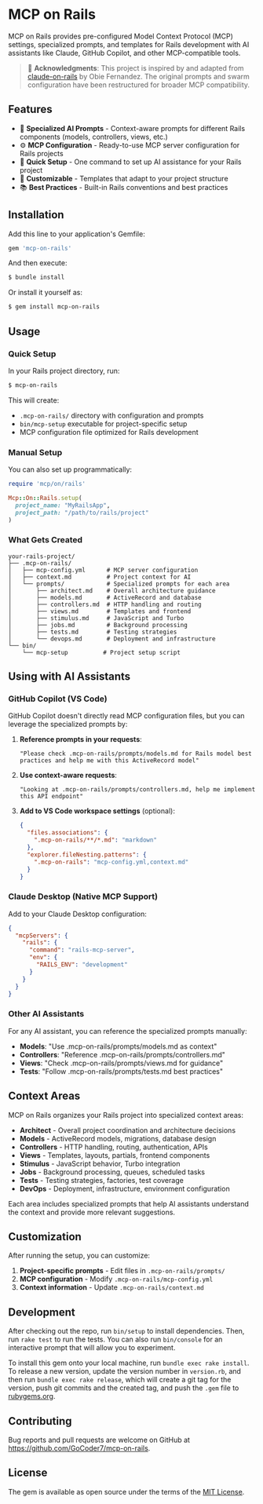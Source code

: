 # MCP on Rails

MCP on Rails provides pre-configured Model Context Protocol (MCP) settings, specialized prompts, and templates for Rails development with AI assistants like Claude, GitHub Copilot, and other MCP-compatible tools.

> 🙏 **Acknowledgments**: This project is inspired by and adapted from [claude-on-rails](https://github.com/obie/claude-on-rails) by Obie Fernandez. The original prompts and swarm configuration have been restructured for broader MCP compatibility.

## Features

- 🧠 **Specialized AI Prompts** - Context-aware prompts for different Rails components (models, controllers, views, etc.)
- ⚙️ **MCP Configuration** - Ready-to-use MCP server configuration for Rails projects  
- 🚀 **Quick Setup** - One command to set up AI assistance for your Rails project
- 🔧 **Customizable** - Templates that adapt to your project structure
- 📚 **Best Practices** - Built-in Rails conventions and best practices

## Installation

Add this line to your application's Gemfile:

```ruby
gem 'mcp-on-rails'
```

And then execute:

```bash
$ bundle install
```

Or install it yourself as:

```bash
$ gem install mcp-on-rails
```

## Usage

### Quick Setup

In your Rails project directory, run:

```bash
$ mcp-on-rails
```

This will create:
- `.mcp-on-rails/` directory with configuration and prompts
- `bin/mcp-setup` executable for project-specific setup
- MCP configuration file optimized for Rails development

### Manual Setup

You can also set up programmatically:

```ruby
require 'mcp/on/rails'

Mcp::On::Rails.setup(
  project_name: "MyRailsApp",
  project_path: "/path/to/rails/project"
)
```

### What Gets Created

```
your-rails-project/
├── .mcp-on-rails/
│   ├── mcp-config.yml      # MCP server configuration
│   ├── context.md          # Project context for AI
│   └── prompts/            # Specialized prompts for each area
│       ├── architect.md    # Overall architecture guidance
│       ├── models.md       # ActiveRecord and database
│       ├── controllers.md  # HTTP handling and routing
│       ├── views.md        # Templates and frontend
│       ├── stimulus.md     # JavaScript and Turbo
│       ├── jobs.md         # Background processing
│       ├── tests.md        # Testing strategies
│       └── devops.md       # Deployment and infrastructure
└── bin/
    └── mcp-setup          # Project setup script
```

## Using with AI Assistants

### GitHub Copilot (VS Code)

GitHub Copilot doesn't directly read MCP configuration files, but you can leverage the specialized prompts by:

1. **Reference prompts in your requests**:
   ```
   "Please check .mcp-on-rails/prompts/models.md for Rails model best practices and help me with this ActiveRecord model"
   ```

2. **Use context-aware requests**:
   ```
   "Looking at .mcp-on-rails/prompts/controllers.md, help me implement this API endpoint"
   ```

3. **Add to VS Code workspace settings** (optional):
   ```json
   {
     "files.associations": {
       ".mcp-on-rails/**/*.md": "markdown"
     },
     "explorer.fileNesting.patterns": {
       ".mcp-on-rails": "mcp-config.yml,context.md"
     }
   }
   ```

### Claude Desktop (Native MCP Support)

Add to your Claude Desktop configuration:

```json
{
  "mcpServers": {
    "rails": {
      "command": "rails-mcp-server",
      "env": {
        "RAILS_ENV": "development"
      }
    }
  }
}
```

### Other AI Assistants

For any AI assistant, you can reference the specialized prompts manually:
- **Models**: "Use .mcp-on-rails/prompts/models.md as context"
- **Controllers**: "Reference .mcp-on-rails/prompts/controllers.md"
- **Views**: "Check .mcp-on-rails/prompts/views.md for guidance"
- **Tests**: "Follow .mcp-on-rails/prompts/tests.md best practices"

## Context Areas

MCP on Rails organizes your Rails project into specialized context areas:

- **Architect** - Overall project coordination and architecture decisions
- **Models** - ActiveRecord models, migrations, database design
- **Controllers** - HTTP handling, routing, authentication, APIs
- **Views** - Templates, layouts, partials, frontend components
- **Stimulus** - JavaScript behavior, Turbo integration
- **Jobs** - Background processing, queues, scheduled tasks  
- **Tests** - Testing strategies, factories, test coverage
- **DevOps** - Deployment, infrastructure, environment configuration

Each area includes specialized prompts that help AI assistants understand the context and provide more relevant suggestions.

## Customization

After running the setup, you can customize:

1. **Project-specific prompts** - Edit files in `.mcp-on-rails/prompts/`
2. **MCP configuration** - Modify `.mcp-on-rails/mcp-config.yml`
3. **Context information** - Update `.mcp-on-rails/context.md`

## Development

After checking out the repo, run `bin/setup` to install dependencies. Then, run `rake test` to run the tests. You can also run `bin/console` for an interactive prompt that will allow you to experiment.

To install this gem onto your local machine, run `bundle exec rake install`. To release a new version, update the version number in `version.rb`, and then run `bundle exec rake release`, which will create a git tag for the version, push git commits and the created tag, and push the `.gem` file to [rubygems.org](https://rubygems.org).

## Contributing

Bug reports and pull requests are welcome on GitHub at https://github.com/GoCoder7/mcp-on-rails.

## License

The gem is available as open source under the terms of the [MIT License](https://opensource.org/licenses/MIT).
